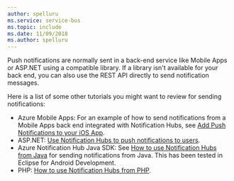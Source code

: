 ```yaml
---
author: spelluru
ms.service: service-bus
ms.topic: include
ms.date: 11/09/2018	
ms.author: spelluru
---
```



Push notifications are normally sent in a back-end service like Mobile Apps or ASP.NET using a compatible library. If a library isn't available for your back end, you can also use the REST API directly to send notification messages.

Here is a list of some other tutorials you might want to review for sending notifications:

* Azure Mobile Apps: For an example of how to send notifications from a Mobile Apps back end integrated with Notification Hubs, see [Add Push Notifications to your iOS App](/previous-versions/azure/app-service-mobile/app-service-mobile-ios-get-started-push).  
* ASP.NET: [Use Notification Hubs to push notifications to users](../articles/notification-hubs/notification-hubs-aspnet-backend-ios-apple-apns-notification.md).
* Azure Notification Hub Java SDK: See [How to use Notification Hubs from Java](../articles/notification-hubs/notification-hubs-java-push-notification-tutorial.md) for sending notifications from Java. This has been tested in Eclipse for Android Development.
* PHP: [How to use Notification Hubs from PHP](../articles/notification-hubs/notification-hubs-php-push-notification-tutorial.md).